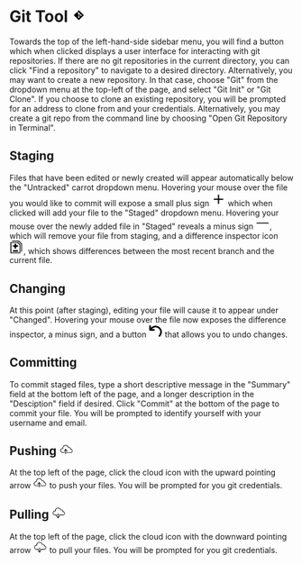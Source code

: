 # Git Tool <img src="docs/Images/gitbutton.png" alt="drawing" width="25"/>
Towards the top of the left-hand-side sidebar menu, you will find a button which when clicked displays a user interface for interacting with git repositories.  If there are no git repositories in the current directory, you can click "Find a repository" to navigate to a desired directory.  Alternatively, you may want to create a new repository.  In that case, choose "Git" from the dropdown menu at the top-left of the page, and select "Git Init" or "Git Clone".  If you choose to clone an existing repository, you will be prompted for an address to clone from and your credentials.  Alternatively, you may create a git repo from the command line by choosing "Open Git Repository in Terminal".

## Staging
Files that have been edited or newly created will appear automatically below the "Untracked" carrot dropdown menu.  Hovering your mouse over the file you would like to commit will expose a small plus sign <img src="docs/Images/plus.png" alt="drawing" width="25"/> which when clicked will add your file to the "Staged" dropdown menu.  Hovering your mouse over the newly added file in "Staged" reveals a minus sign <img src="docs/Images/minus.png" alt="drawing" width="25"/>, which will remove your file from staging, and a difference inspector icon <img src="docs/Images/diff.png" alt="drawing" width="25"/>, which shows differences between the most recent branch and the current file.  

## Changing
At this point (after staging), editing your file will cause it to appear under "Changed".  Hovering your mouse over the file now exposes the difference inspector, a minus sign, and a button <img src="docs/Images/back.png" alt="drawing" width="25"/> that allows you to undo changes.  

## Committing
To commit staged files, type a short descriptive message in the "Summary" field at the bottom left of the page, and a longer description in the "Desciption" field if desired.  Click "Commit" at the bottom of the page to commit your file.  You will be prompted to identify yourself with your username and email.  

## Pushing <img src="docs/Images/push.png" alt="drawing" width="25"/>
At the top left of the page, click the cloud icon with the upward pointing arrow <img src="docs/Images/push.png" alt="drawing" width="25"/> to push your files.  You will be prompted for you git credentials. 

## Pulling <img src="docs/Images/pull.png" alt="drawing" width="25"/>
At the top left of the page, click the cloud icon with the downward pointing arrow <img src="docs/Images/pull.png" alt="drawing" width="25"/> to pull your files.  You will be prompted for you git credentials. 